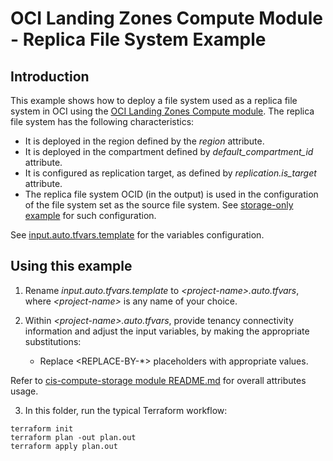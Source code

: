 # OCI Landing Zones Compute Module - Replica File System Example

## Introduction

This example shows how to deploy a file system used as a replica file system in OCI using the [OCI Landing Zones Compute module](../../README.md). The replica file system has the following characteristics:
- It is deployed in the region defined by the *region* attribute.
- It is deployed in the compartment defined by *default_compartment_id* attribute.
- It is configured as replication target, as defined by *replication.is_target* attribute.
- The replica file system OCID (in the output) is used in the configuration of the file system set as the source file system. See [storage-only example](../storage-only/) for such configuration.

See [input.auto.tfvars.template](./input.auto.tfvars.template) for the variables configuration.

## Using this example
1. Rename *input.auto.tfvars.template* to *\<project-name\>.auto.tfvars*, where *\<project-name\>* is any name of your choice.

2. Within *\<project-name\>.auto.tfvars*, provide tenancy connectivity information and adjust the input variables, by making the appropriate substitutions:
   - Replace \<REPLACE-BY-\*\> placeholders with appropriate values. 
   
Refer to [cis-compute-storage module README.md](../../README.md) for overall attributes usage.

3. In this folder, run the typical Terraform workflow:
```
terraform init
terraform plan -out plan.out
terraform apply plan.out
```